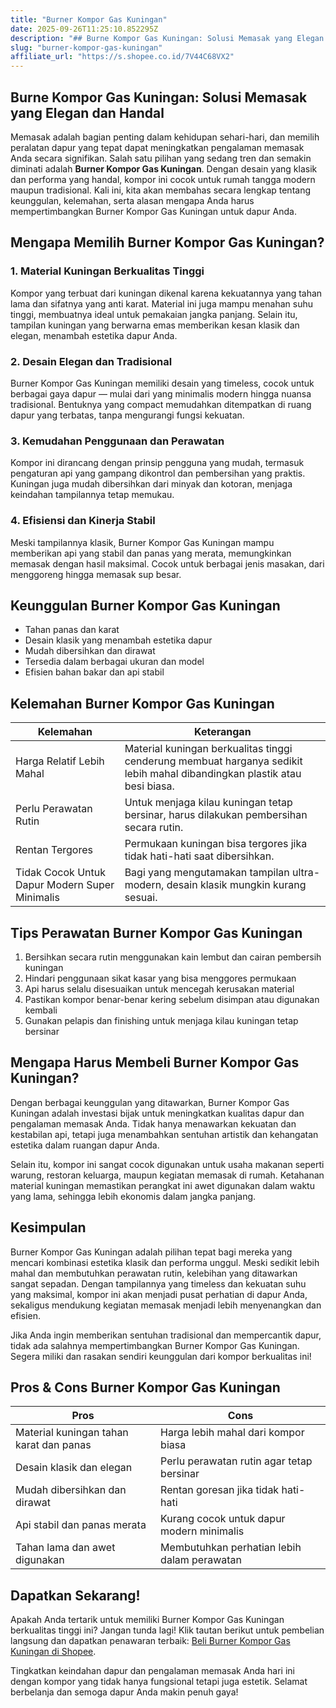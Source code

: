 ```yaml
---
title: "Burner Kompor Gas Kuningan"
date: 2025-09-26T11:25:10.852295Z
description: "## Burne Kompor Gas Kuningan: Solusi Memasak yang Elegan dan Handal..."
slug: "burner-kompor-gas-kuningan"
affiliate_url: "https://s.shopee.co.id/7V44C68VX2"
---
```

## Burne Kompor Gas Kuningan: Solusi Memasak yang Elegan dan Handal

Memasak adalah bagian penting dalam kehidupan sehari-hari, dan memilih peralatan dapur yang tepat dapat meningkatkan pengalaman memasak Anda secara signifikan. Salah satu pilihan yang sedang tren dan semakin diminati adalah **Burner Kompor Gas Kuningan**. Dengan desain yang klasik dan performa yang handal, kompor ini cocok untuk rumah tangga modern maupun tradisional. Kali ini, kita akan membahas secara lengkap tentang keunggulan, kelemahan, serta alasan mengapa Anda harus mempertimbangkan Burner Kompor Gas Kuningan untuk dapur Anda.

## Mengapa Memilih Burner Kompor Gas Kuningan?

### 1. Material Kuningan Berkualitas Tinggi
Kompor yang terbuat dari kuningan dikenal karena kekuatannya yang tahan lama dan sifatnya yang anti karat. Material ini juga mampu menahan suhu tinggi, membuatnya ideal untuk pemakaian jangka panjang. Selain itu, tampilan kuningan yang berwarna emas memberikan kesan klasik dan elegan, menambah estetika dapur Anda.

### 2. Desain Elegan dan Tradisional
Burner Kompor Gas Kuningan memiliki desain yang timeless, cocok untuk berbagai gaya dapur — mulai dari yang minimalis modern hingga nuansa tradisional. Bentuknya yang compact memudahkan ditempatkan di ruang dapur yang terbatas, tanpa mengurangi fungsi kekuatan.

### 3. Kemudahan Penggunaan dan Perawatan
Kompor ini dirancang dengan prinsip pengguna yang mudah, termasuk pengaturan api yang gampang dikontrol dan pembersihan yang praktis. Kuningan juga mudah dibersihkan dari minyak dan kotoran, menjaga keindahan tampilannya tetap memukau.

### 4. Efisiensi dan Kinerja Stabil
Meski tampilannya klasik, Burner Kompor Gas Kuningan mampu memberikan api yang stabil dan panas yang merata, memungkinkan memasak dengan hasil maksimal. Cocok untuk berbagai jenis masakan, dari menggoreng hingga memasak sup besar.

## Keunggulan Burner Kompor Gas Kuningan

- Tahan panas dan karat
- Desain klasik yang menambah estetika dapur
- Mudah dibersihkan dan dirawat
- Tersedia dalam berbagai ukuran dan model
- Efisien bahan bakar dan api stabil

## Kelemahan Burner Kompor Gas Kuningan

| Kelemahan | Keterangan |
|------------|------------|
| Harga Relatif Lebih Mahal | Material kuningan berkualitas tinggi cenderung membuat harganya sedikit lebih mahal dibandingkan plastik atau besi biasa. |
| Perlu Perawatan Rutin | Untuk menjaga kilau kuningan tetap bersinar, harus dilakukan pembersihan secara rutin. |
| Rentan Tergores | Permukaan kuningan bisa tergores jika tidak hati-hati saat dibersihkan. |
| Tidak Cocok Untuk Dapur Modern Super Minimalis | Bagi yang mengutamakan tampilan ultra-modern, desain klasik mungkin kurang sesuai. |

## Tips Perawatan Burner Kompor Gas Kuningan

1. Bersihkan secara rutin menggunakan kain lembut dan cairan pembersih kuningan
2. Hindari penggunaan sikat kasar yang bisa menggores permukaan
3. Api harus selalu disesuaikan untuk mencegah kerusakan material
4. Pastikan kompor benar-benar kering sebelum disimpan atau digunakan kembali
5. Gunakan pelapis dan finishing untuk menjaga kilau kuningan tetap bersinar

## Mengapa Harus Membeli Burner Kompor Gas Kuningan?

Dengan berbagai keunggulan yang ditawarkan, Burner Kompor Gas Kuningan adalah investasi bijak untuk meningkatkan kualitas dapur dan pengalaman memasak Anda. Tidak hanya menawarkan kekuatan dan kestabilan api, tetapi juga menambahkan sentuhan artistik dan kehangatan estetika dalam ruangan dapur Anda.

Selain itu, kompor ini sangat cocok digunakan untuk usaha makanan seperti warung, restoran keluarga, maupun kegiatan memasak di rumah. Ketahanan material kuningan memastikan perangkat ini awet digunakan dalam waktu yang lama, sehingga lebih ekonomis dalam jangka panjang.

## Kesimpulan

Burner Kompor Gas Kuningan adalah pilihan tepat bagi mereka yang mencari kombinasi estetika klasik dan performa unggul. Meski sedikit lebih mahal dan membutuhkan perawatan rutin, kelebihan yang ditawarkan sangat sepadan. Dengan tampilannya yang timeless dan kekuatan suhu yang maksimal, kompor ini akan menjadi pusat perhatian di dapur Anda, sekaligus mendukung kegiatan memasak menjadi lebih menyenangkan dan efisien.

Jika Anda ingin memberikan sentuhan tradisional dan mempercantik dapur, tidak ada salahnya mempertimbangkan Burner Kompor Gas Kuningan. Segera miliki dan rasakan sendiri keunggulan dari kompor berkualitas ini!

## Pros & Cons Burner Kompor Gas Kuningan

| **Pros** | **Cons** |
|------------|-----------|
| Material kuningan tahan karat dan panas | Harga lebih mahal dari kompor biasa |
| Desain klasik dan elegan | Perlu perawatan rutin agar tetap bersinar |
| Mudah dibersihkan dan dirawat | Rentan goresan jika tidak hati-hati |
| Api stabil dan panas merata | Kurang cocok untuk dapur modern minimalis |
| Tahan lama dan awet digunakan | Membutuhkan perhatian lebih dalam perawatan |

## Dapatkan Sekarang! 

Apakah Anda tertarik untuk memiliki Burner Kompor Gas Kuningan berkualitas tinggi ini? Jangan tunda lagi! Klik tautan berikut untuk pembelian langsung dan dapatkan penawaran terbaik: [Beli Burner Kompor Gas Kuningan di Shopee](https://s.shopee.co.id/7V44C68VX2).

Tingkatkan keindahan dapur dan pengalaman memasak Anda hari ini dengan kompor yang tidak hanya fungsional tetapi juga estetik. Selamat berbelanja dan semoga dapur Anda makin penuh gaya!